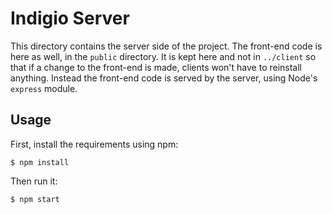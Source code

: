# Indigio Server

This directory contains the server side of the project. The front-end code is here as well, in the `public` directory. It is kept here and not in `../client` so that if a change to the front-end is made, clients won't have to reinstall anything. Instead the front-end code is served by the server, using Node's `express` module.

## Usage

First, install the requirements using npm:

```console
$ npm install
```

Then run it:

```console
$ npm start
```
